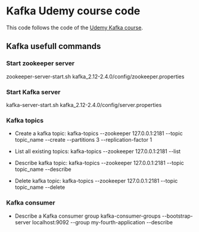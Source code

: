 # Kafka Udemy course code
This code follows the code of the [Udemy Kafka course](https://gemalto.udemy.com/course/apache-kafka/).

## Kafka usefull commands
### Start zookeeper server
zookeeper-server-start.sh kafka_2.12-2.4.0/config/zookeeper.properties

### Start Kafka server
kafka-server-start.sh kafka_2.12-2.4.0/config/server.properties
    
### Kafka topics
- Create a kafka topic:
kafka-topics --zookeeper 127.0.0.1:2181 --topic topic_name --create --partitions 3 --replication-factor 1
    
- List all existing topics:
kafka-topics --zookeeper 127.0.0.1:2181 --list
        
- Describe kafka topic: 
kafka-topics --zookeeper 127.0.0.1:2181 --topic topic_name --describe
        
- Delete kafka topic:
kafka-topics --zookeeper 127.0.0.1:2181 --topic topic_name --delete

### Kafka consumer
- Describe a Kafka consumer group
kafka-consumer-groups --bootstrap-server localhost:9092 --group my-fourth-application --describe

